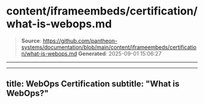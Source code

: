 # content/iframeembeds/certification/what-is-webops.md

> **Source**: https://github.com/pantheon-systems/documentation/blob/main/content/iframeembeds/certification/what-is-webops.md
> **Generated**: 2025-09-01 15:06:27

---

---
title: WebOps Certification
subtitle: "What is WebOps?"
---

<Partial file="certification-guide/what-is-webops.md" />
